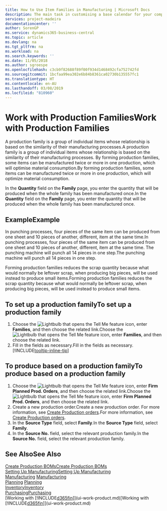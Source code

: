 ```yaml
---
title: How to Use Item Families in Manufacturing | Microsoft Docs
description: The main task in customising a base calendar for your company, or one of its business partners, is to enter any changes to working and nonworking day status.
services: project-madeira
documentationcenter: ''
author: SorenGP
ms.service: dynamics365-business-central
ms.topic: article
ms.devlang: na
ms.tgt_pltfrm: na
ms.workload: na
ms.search.keywords: ''
ms.date: 11/05/2018
ms.author: sgroespe
ms.openlocfilehash: c3cb9f82688f89f00f934d1468492cfa752742fd
ms.sourcegitcommit: 1bcfaa99ea302e6b84b8361ca02730b135557fc1
ms.translationtype: HT
ms.contentlocale: en-AU
ms.lasthandoff: 03/08/2019
ms.locfileid: "810960"
---
```

# <a name="work-with-production-families"></a><span data-ttu-id="c4a8c-103">Work with Production Families</span><span class="sxs-lookup"><span data-stu-id="c4a8c-103">Work with Production Families</span></span>
<span data-ttu-id="c4a8c-104">A production family is a group of individual items whose relationship is based on the similarity of their manufacturing processes.</span><span class="sxs-lookup"><span data-stu-id="c4a8c-104">A production family is a group of individual items whose relationship is based on the similarity of their manufacturing processes.</span></span> <span data-ttu-id="c4a8c-105">By forming production families, some items can be manufactured twice or more in one production, which will optimise material consumption.</span><span class="sxs-lookup"><span data-stu-id="c4a8c-105">By forming production families, some items can be manufactured twice or more in one production, which will optimize material consumption.</span></span>

<span data-ttu-id="c4a8c-106">In the **Quantity** field on the **Family** page, you enter the quantity that will be produced when the whole family has been manufactured once.</span><span class="sxs-lookup"><span data-stu-id="c4a8c-106">In the **Quantity** field on the **Family** page, you enter the quantity that will be produced when the whole family has been manufactured once.</span></span>

## <a name="example"></a><span data-ttu-id="c4a8c-107">Example</span><span class="sxs-lookup"><span data-stu-id="c4a8c-107">Example</span></span>
<span data-ttu-id="c4a8c-108">In punching processes, four pieces of the same item can be produced from one sheet and 10 pieces of another, different, item at the same time.</span><span class="sxs-lookup"><span data-stu-id="c4a8c-108">In punching processes, four pieces of the same item can be produced from one sheet and 10 pieces of another, different, item at the same time.</span></span> <span data-ttu-id="c4a8c-109">The punching machine will punch all 14 pieces in one step.</span><span class="sxs-lookup"><span data-stu-id="c4a8c-109">The punching machine will punch all 14 pieces in one step.</span></span>

<span data-ttu-id="c4a8c-110">Forming production families reduces the scrap quantity because what would normally be leftover scrap, when producing big pieces, will be used instead to produce small items.</span><span class="sxs-lookup"><span data-stu-id="c4a8c-110">Forming production families reduces the scrap quantity because what would normally be leftover scrap, when producing big pieces, will be used instead to produce small items.</span></span>

## <a name="to-set-up-a-production-family"></a><span data-ttu-id="c4a8c-111">To set up a production family</span><span class="sxs-lookup"><span data-stu-id="c4a8c-111">To set up a production family</span></span>
1. <span data-ttu-id="c4a8c-112">Choose the ![Lightbulb that opens the Tell Me feature](media/ui-search/search_small.png "Tell me what you want to do") icon, enter **Families**, and then choose the related link.</span><span class="sxs-lookup"><span data-stu-id="c4a8c-112">Choose the ![Lightbulb that opens the Tell Me feature](media/ui-search/search_small.png "Tell me what you want to do") icon, enter **Families**, and then choose the related link.</span></span>
2. <span data-ttu-id="c4a8c-113">Fill in the fields as necessary.</span><span class="sxs-lookup"><span data-stu-id="c4a8c-113">Fill in the fields as necessary.</span></span> [!INCLUDE[tooltip-inline-tip](includes/tooltip-inline-tip_md.md)]

## <a name="to-produce-based-on-a-production-family"></a><span data-ttu-id="c4a8c-114">To produce based on a production family</span><span class="sxs-lookup"><span data-stu-id="c4a8c-114">To produce based on a production family</span></span>
1. <span data-ttu-id="c4a8c-115">Choose the ![Lightbulb that opens the Tell Me feature](media/ui-search/search_small.png "Tell me what you want to do") icon, enter **Firm Planned Prod. Orders**, and then choose the related link.</span><span class="sxs-lookup"><span data-stu-id="c4a8c-115">Choose the ![Lightbulb that opens the Tell Me feature](media/ui-search/search_small.png "Tell me what you want to do") icon, enter **Firm Planned Prod. Orders**, and then choose the related link.</span></span>
2. <span data-ttu-id="c4a8c-116">Create a new production order.</span><span class="sxs-lookup"><span data-stu-id="c4a8c-116">Create a new production order.</span></span> <span data-ttu-id="c4a8c-117">For more information, see [Create Production orders](production-how-to-create-production-orders.md).</span><span class="sxs-lookup"><span data-stu-id="c4a8c-117">For more information, see [Create Production orders](production-how-to-create-production-orders.md).</span></span>
3. <span data-ttu-id="c4a8c-118">In the **Source Type** field, select **Family**.</span><span class="sxs-lookup"><span data-stu-id="c4a8c-118">In the **Source Type** field, select **Family**.</span></span>  
4. <span data-ttu-id="c4a8c-119">In the **Source No.** field, select the relevant production family.</span><span class="sxs-lookup"><span data-stu-id="c4a8c-119">In the **Source No.** field, select the relevant production family.</span></span>

## <a name="see-also"></a><span data-ttu-id="c4a8c-120">See Also</span><span class="sxs-lookup"><span data-stu-id="c4a8c-120">See Also</span></span>
[<span data-ttu-id="c4a8c-121">Create Production BOMs</span><span class="sxs-lookup"><span data-stu-id="c4a8c-121">Create Production BOMs</span></span>](production-how-to-create-production-boms.md)  
[<span data-ttu-id="c4a8c-122">Setting Up Manufacturing</span><span class="sxs-lookup"><span data-stu-id="c4a8c-122">Setting Up Manufacturing</span></span>](production-configure-production-processes.md)  
<span data-ttu-id="c4a8c-123">[Manufacturing](production-manage-manufacturing.md)  </span><span class="sxs-lookup"><span data-stu-id="c4a8c-123">[Manufacturing](production-manage-manufacturing.md)  </span></span>  
<span data-ttu-id="c4a8c-124">[Planning](production-planning.md) </span><span class="sxs-lookup"><span data-stu-id="c4a8c-124">[Planning](production-planning.md) </span></span>  
[<span data-ttu-id="c4a8c-125">Inventory</span><span class="sxs-lookup"><span data-stu-id="c4a8c-125">Inventory</span></span>](inventory-manage-inventory.md)  
[<span data-ttu-id="c4a8c-126">Purchasing</span><span class="sxs-lookup"><span data-stu-id="c4a8c-126">Purchasing</span></span>](purchasing-manage-purchasing.md)  
<span data-ttu-id="c4a8c-127">[Working with [!INCLUDE[d365fin](includes/d365fin_md.md)]](ui-work-product.md)</span><span class="sxs-lookup"><span data-stu-id="c4a8c-127">[Working with [!INCLUDE[d365fin](includes/d365fin_md.md)]](ui-work-product.md)</span></span>
